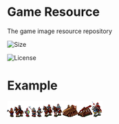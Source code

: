 # Game Resource
The game image resource repository

![Size](https://img.shields.io/github/repo-size/ging-dev/game-assets?label=size)

![License](https://img.shields.io/github/license/ging-dev/game-assets)

# Example

![](chinese_empire/allperson.png)
